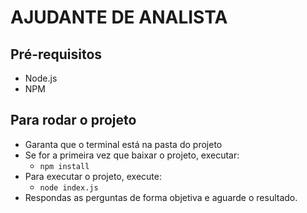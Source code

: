 # AJUDANTE DE ANALISTA

## Pré-requisitos

- Node.js
- NPM

## Para rodar o projeto

- Garanta que o terminal está na pasta do projeto
- Se for a primeira vez que baixar o projeto, executar:
  - `npm install`
- Para executar o projeto, execute:
  - `node index.js`
- Respondas as perguntas de forma objetiva e aguarde o resultado.
